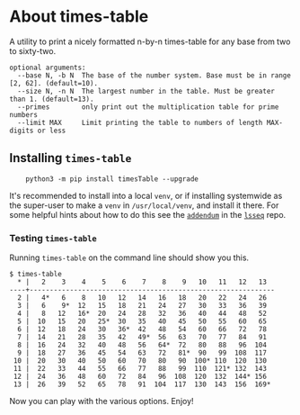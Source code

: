 # About times-table

A utility to print a nicely formatted n-by-n times-table for any base from two to sixty-two.

```
optional arguments:
  --base N, -b N  The base of the number system. Base must be in range [2, 62]. (default=10).
  --size N, -n N  The largest number in the table. Must be greater than 1. (default=13).
  --primes        only print out the multiplication table for prime numbers
  --limit MAX     Limit printing the table to numbers of length MAX-digits or less
```
## Installing `times-table`

```
    python3 -m pip install timesTable --upgrade
```

It's recommended to install into a local `venv`, or if installing systemwide
as the super-user to make a `venv` in `/usr/local/venv`, and install it there.
For some helpful hints about how to do this see the 
[`addendum`](https://github.com/jrowellfx/lsseq?tab=readme-ov-file#addendum---more-on-installing-command-line-tools)
in the [`lsseq`](https://github.com/jrowellfx/lsseq) repo.

### Testing `times-table`

Running `times-table` on the command line should show you this.

```
$ times-table
  * |   2    3    4    5    6    7    8    9   10   11   12   13
----+-------------------------------------------------------------
  2 |   4*   6    8   10   12   14   16   18   20   22   24   26
  3 |   6    9*  12   15   18   21   24   27   30   33   36   39
  4 |   8   12   16*  20   24   28   32   36   40   44   48   52
  5 |  10   15   20   25*  30   35   40   45   50   55   60   65
  6 |  12   18   24   30   36*  42   48   54   60   66   72   78
  7 |  14   21   28   35   42   49*  56   63   70   77   84   91
  8 |  16   24   32   40   48   56   64*  72   80   88   96  104
  9 |  18   27   36   45   54   63   72   81*  90   99  108  117
 10 |  20   30   40   50   60   70   80   90  100* 110  120  130
 11 |  22   33   44   55   66   77   88   99  110  121* 132  143
 12 |  24   36   48   60   72   84   96  108  120  132  144* 156
 13 |  26   39   52   65   78   91  104  117  130  143  156  169*
```

Now you can play with the various options. Enjoy!
